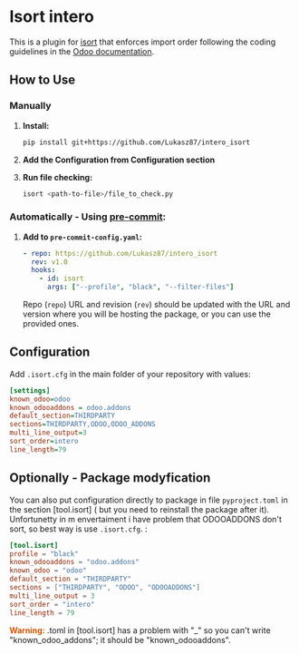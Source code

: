 # Isort intero

This is a plugin for [isort](https://github.com/PyCQA/isort) that enforces import order following the coding guidelines in the [Odoo documentation](https://www.odoo.com/documentation/15.0/contributing/development/coding_guidelines.html#imports).

## How to Use

### Manually

1. **Install:**
    ```bash
    pip install git+https://github.com/Lukasz87/intero_isort
    ```
   
2. **Add the Configuration from Configuration section**

3. **Run file checking:**
    ```bash
    isort <path-to-file>/file_to_check.py
    ```

### Automatically - Using [pre-commit](https://pre-commit.com/):

1. **Add to `pre-commit-config.yaml`:**
    ```yaml
    - repo: https://github.com/Lukasz87/intero_isort
      rev: v1.0
      hooks:
        - id: isort
          args: ["--profile", "black", "--filter-files"]
    ```
   Repo (`repo`) URL and revision (`rev`) should be updated with the URL and version where you will be hosting the package, or you can use the provided ones.

## Configuration
Add `.isort.cfg` in the main folder of your repository with values:


```cfg
[settings]
known_odoo=odoo
known_odooaddons = odoo.addons
default_section=THIRDPARTY
sections=THIRDPARTY,ODOO,ODOO_ADDONS
multi_line_output=3
sort_order=intero
line_length=79
```

## Optionally - Package modyfication

You can also put configuration directly to package in file `pyproject.toml` in the section
 [tool.isort] ( but you need to reinstall the package after it). 
Unfortunetty in m envertaiment i have problem that ODOOADDONS don't sort, so best way is use `.isort.cfg`.
:


```toml
[tool.isort]
profile = "black"
known_odooaddons = "odoo.addons"
known_odoo = "odoo"
default_section = "THIRDPARTY"
sections = ["THIRDPARTY", "ODOO", "ODOOADDONS"]
multi_line_output = 3
sort_order = "intero"
line_length = 79
```
<span style="color: #D35400; font-weight: bold;">Warning:</span> .toml in [tool.isort] has a problem with "_" so you can't write "known_odoo_addons"; it should be "known_odooaddons".
